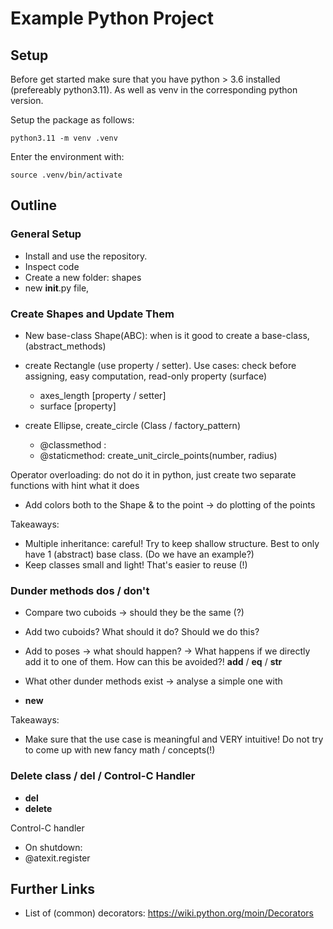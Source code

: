 # Example Python Project

## Setup
Before get started make sure that you have python > 3.6 installed (prefereably python3.11).
As well as venv in the corresponding python version.

Setup the package as follows:
``` shell
python3.11 -m venv .venv
```

Enter the environment with:
``` shell
source .venv/bin/activate
```

## Outline

### General Setup
 - Install and use the repository.
 - Inspect code
 - Create a new folder: shapes
 - new __init__.py file,  


### Create Shapes and Update Them
 - New base-class Shape(ABC): when is it good to create a base-class, (abstract_methods) 

 - create Rectangle (use property / setter). Use cases: check before assigning, easy computation, read-only property (surface)
	- axes_length [property / setter]
	- surface [property]

 - create Ellipse, create_circle (Class / factory_pattern)
	- @classmethod :  
	- @staticmethod: create_unit_circle_points(number, radius)

  Operator overloading: do not do it in python, just create two separate functions with hint what it does

 - Add colors both to the Shape & to the point -> do plotting of the points

 Takeaways:
 - Multiple inheritance: careful! Try to keep shallow structure. Best to only have 1 (abstract) base class. (Do we have an example?)
 - Keep classes small and light! That's easier to reuse (!)


### Dunder methods dos / don't
 - Compare two cuboids -> should they be the same (?)

 - Add two cuboids? What should it do? Should we do this?
 - Add to poses -> what should happen? -> What happens if we directly add it to one of them. How can this be avoided?!
  __add__ / __eq__ / __str__
 - What other dunder methods exist -> analyse a simple one with 
 - __new__


 Takeaways:
  - Make sure that the use case is meaningful and VERY intuitive! Do not try to come up with new fancy math / concepts(!)


### Delete class / del / Control-C Handler
 - __del__ 
 - __delete__

 Control-C handler

 - On shutdown:
 - @atexit.register



## Further Links
- List of (common) decorators:
https://wiki.python.org/moin/Decorators






